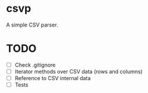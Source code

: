 # csvp
A simple CSV parser.

# TODO
- [ ] Check .gitignore
- [ ] Iterator methods over CSV data (rows and columns)
- [ ] Reference to CSV internal data
- [ ] Tests
